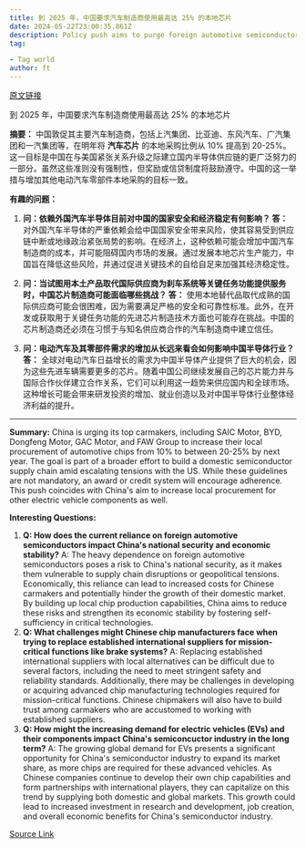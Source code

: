 ```yaml
---
title: 到 2025 年，中国要求汽车制造商使用最高达 25% 的本地芯片
date: 2024-05-22T23:00:35.861Z
description: Policy push aims to purge foreign automotive semiconductors in coming years
tag: 

- Tag world
author: ft
---
```


[原文链接](https://ft.com/content/98a50ed8-1265-4f31-986f-6c874bc815f0)

到 2025 年，中国要求汽车制造商使用最高达 25% 的本地芯片

**摘要：**  中国敦促其主要汽车制造商，包括上汽集团、比亚迪、东风汽车、广汽集团和一汽集团等，在明年将 **汽车芯片** 的本地采购比例从 10% 提高到 20-25%。这一目标是中国在与美国紧张关系升级之际建立国内半导体供应链的更广泛努力的一部分。虽然这些准则没有强制性，但奖励或信贷制度将鼓励遵守。中国的这一举措与增加其他电动汽车零部件本地采购的目标一致。

**有趣的问题：**

1. **问：依赖外国汽车半导体目前对中国的国家安全和经济稳定有何影响？
   答：** 对外国汽车半导体的严重依赖会给中国国家安全带来风险，使其容易受到供应链中断或地缘政治紧张局势的影响。在经济上，这种依赖可能会增加中国汽车制造商的成本，并可能阻碍国内市场的发展。通过发展本地芯片生产能力，中国旨在降低这些风险，并通过促进关键技术的自给自足来加强其经济稳定性。

2. **问：当试图用本土产品取代国际供应商为刹车系统等关键任务功能提供服务时，中国芯片制造商可能面临哪些挑战？
   答：** 使用本地替代品取代成熟的国际供应商可能会很困难，因为需要满足严格的安全和可靠性标准。此外，在开发或获取用于关键任务功能的先进芯片制造技术方面也可能存在挑战。中国的芯片制造商还必须在习惯于与知名供应商合作的汽车制造商中建立信任。

3. **问：电动汽车及其零部件需求的增加从长远来看会如何影响中国半导体行业？
   答：** 全球对电动汽车日益增长的需求为中国半导体产业提供了巨大的机会，因为这些先进车辆需要更多的芯片。随着中国公司继续发展自己的芯片能力并与国际合作伙伴建立合作关系，它们可以利用这一趋势来供应国内和全球市场。这种增长可能会带来研发投资的增加、就业创造以及对中国半导体行业整体经济利益的提升。

---

**Summary:**
China is urging its top carmakers, including SAIC Motor, BYD, Dongfeng Motor, GAC Motor, and FAW Group to increase their local procurement of automotive chips from 10% to between 20-25% by next year. The goal is part of a broader effort to build a domestic semiconductor supply chain amid escalating tensions with the US. While these guidelines are not mandatory, an award or credit system will encourage adherence. This push coincides with China's aim to increase local procurement for other electric vehicle components as well.

**Interesting Questions:**
1. **Q: How does the current reliance on foreign automotive semiconductors impact China's national security and economic stability?**
   A: The heavy dependence on foreign automotive semiconductors poses a risk to China's national security, as it makes them vulnerable to supply chain disruptions or geopolitical tensions. Economically, this reliance can lead to increased costs for Chinese carmakers and potentially hinder the growth of their domestic market. By building up local chip production capabilities, China aims to reduce these risks and strengthen its economic stability by fostering self-sufficiency in critical technologies.
2. **Q: What challenges might Chinese chip manufacturers face when trying to replace established international suppliers for mission-critical functions like brake systems?**
   A: Replacing established international suppliers with local alternatives can be difficult due to several factors, including the need to meet stringent safety and reliability standards. Additionally, there may be challenges in developing or acquiring advanced chip manufacturing technologies required for mission-critical functions. Chinese chipmakers will also have to build trust among carmakers who are accustomed to working with established suppliers.
3. **Q: How might the increasing demand for electric vehicles (EVs) and their components impact China's semiconcuctor industry in the long term?**
   A: The growing global demand for EVs presents a significant opportunity for China's semiconductor industry to expand its market share, as more chips are required for these advanced vehicles. As Chinese companies continue to develop their own chip capabilities and form partnerships with international players, they can capitalize on this trend by supplying both domestic and global markets. This growth could lead to increased investment in research and development, job creation, and overall economic benefits for China's semiconductor industry.

[Source Link](https://ft.com/content/98a50ed8-1265-4f31-986f-6c874bc815f0)

